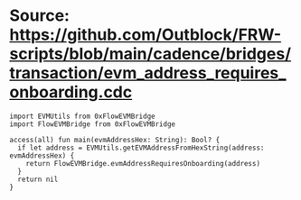 # Source: https://github.com/Outblock/FRW-scripts/blob/main/cadence/bridges/transaction/evm_address_requires_onboarding.cdc

```
import EVMUtils from 0xFlowEVMBridge
import FlowEVMBridge from 0xFlowEVMBridge

access(all) fun main(evmAddressHex: String): Bool? {
  if let address = EVMUtils.getEVMAddressFromHexString(address: evmAddressHex) {
    return FlowEVMBridge.evmAddressRequiresOnboarding(address)
  }
  return nil
}

```